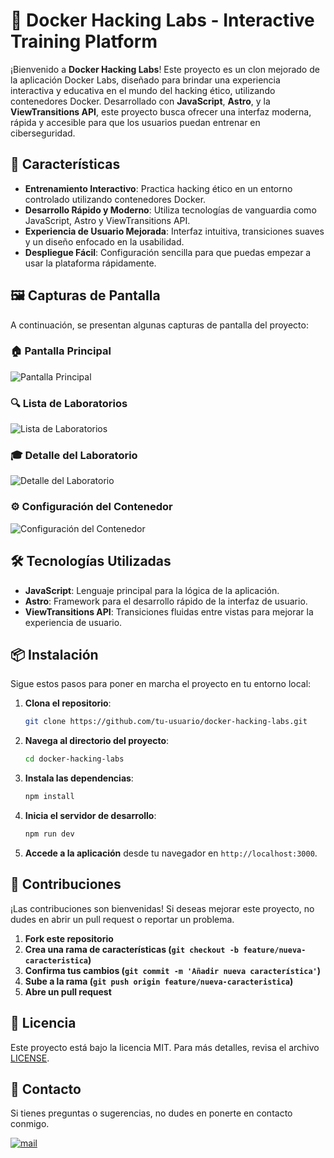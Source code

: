 # 🐳 Docker Hacking Labs - Interactive Training Platform

¡Bienvenido a **Docker Hacking Labs**! Este proyecto es un clon mejorado de la aplicación Docker Labs, diseñado para brindar una experiencia 
interactiva y educativa en el mundo del hacking ético, utilizando contenedores Docker. Desarrollado con **JavaScript**, **Astro**, y la **ViewTransitions API**, 
este proyecto busca ofrecer una interfaz moderna, rápida y accesible para que los usuarios puedan entrenar en ciberseguridad.

## 🚀 Características

- **Entrenamiento Interactivo**: Practica hacking ético en un entorno controlado utilizando contenedores Docker.
- **Desarrollo Rápido y Moderno**: Utiliza tecnologías de vanguardia como JavaScript, Astro y ViewTransitions API.
- **Experiencia de Usuario Mejorada**: Interfaz intuitiva, transiciones suaves y un diseño enfocado en la usabilidad.
- **Despliegue Fácil**: Configuración sencilla para que puedas empezar a usar la plataforma rápidamente.

## 🖼️ Capturas de Pantalla

A continuación, se presentan algunas capturas de pantalla del proyecto:

### 🏠 **Pantalla Principal**
![Pantalla Principal](./images/home.png)

### 🔍 **Lista de Laboratorios**
![Lista de Laboratorios](./images/labs-list.png)

### 🎓 **Detalle del Laboratorio**
![Detalle del Laboratorio](./images/lab-detail.png)

### ⚙️ **Configuración del Contenedor**
![Configuración del Contenedor](./images/container-settings.png)

## 🛠️ Tecnologías Utilizadas

- **JavaScript**: Lenguaje principal para la lógica de la aplicación.
- **Astro**: Framework para el desarrollo rápido de la interfaz de usuario.
- **ViewTransitions API**: Transiciones fluidas entre vistas para mejorar la experiencia de usuario.

## 📦 Instalación

Sigue estos pasos para poner en marcha el proyecto en tu entorno local:

1. **Clona el repositorio**:
   ```bash
   git clone https://github.com/tu-usuario/docker-hacking-labs.git
   ```

2. **Navega al directorio del proyecto**:
   ```bash
   cd docker-hacking-labs
   ```

3. **Instala las dependencias**:
   ```bash
   npm install
   ```

4. **Inicia el servidor de desarrollo**:
   ```bash
   npm run dev
   ```

5. **Accede a la aplicación** desde tu navegador en `http://localhost:3000`.

## 🧩 Contribuciones

¡Las contribuciones son bienvenidas! Si deseas mejorar este proyecto, no dudes en abrir un pull request o reportar un problema.

1. **Fork este repositorio**
2. **Crea una rama de características (`git checkout -b feature/nueva-caracteristica`)**
3. **Confirma tus cambios (`git commit -m 'Añadir nueva característica'`)**
4. **Sube a la rama (`git push origin feature/nueva-caracteristica`)**
5. **Abre un pull request**

## 📄 Licencia

Este proyecto está bajo la licencia MIT. Para más detalles, revisa el archivo [LICENSE](./LICENSE).

## 💬 Contacto

Si tienes preguntas o sugerencias, no dudes en ponerte en contacto conmigo.

<a href="https://mail.google.com/mail/?view=cm&fs=1&to=alejandrodas15perfecto%40gmail.com" target="_blank">
  <img src="https://img.shields.io/badge/email:  Alejandro-%2300acee.svg?color=red&style=for-the-badge&logo=gmail&logoColor=white" alt=mail style="margin-bottom: 5px;"/>
</a>
